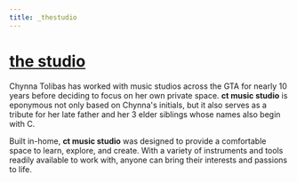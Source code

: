 ```yaml
---
title: _thestudio
---
```


# [the studio](/about)

Chynna Tolibas has worked with music studios across the GTA for nearly 10 years before deciding to focus on her own private space. **ct music studio** is eponymous not only based on Chynna's initials, but it also serves as a tribute for her late father and her 3 elder siblings whose names also begin with C.

Built in-home, **ct music studio** was designed to provide a comfortable space to learn, explore, and create. With a variety of instruments and tools readily available to work with, anyone can bring their interests and passions to life. 
